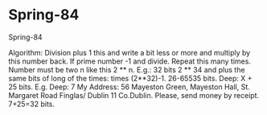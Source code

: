 # Spring-84
Spring-84

Algorithm: Division plus 1 this and write a bit less or more and multiply by this number back. If prime number -1 and divide. Repeat this many times. Number must be two n like this 2 ** n.
E.g.: 32 bits 2 ** 34 and plus the same bits of long of the times: times (2**32)-1. 26-65535 bits. Deep: X + 25 bits. E.g. Deep: 7 My Address: 56 Mayeston Green, Mayeston Hall, St. Margaret Road Finglas/ Dublin 11 Co.Dublin. Please, send money by receipt.
7+25=32 bits.
